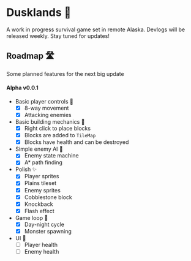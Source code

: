 # Dusklands 🌅
A work in progress survival game set in remote Alaska. Devlogs will be released weekly. Stay tuned for updates!

## Roadmap 🛣️
Some planned features for the next big update

#### Alpha v0.0.1
- Basic player controls 👾
  - [x] 8-way movement
  - [x] Attacking enemies
- Basic building mechanics 🔨
  - [x] Right click to place blocks
  - [x] Blocks are added to `TileMap`
  - [x] Blocks have health and can be destroyed
- Simple enemy AI 🤖
  - [x] Enemy state machine
  - [x] A* path finding
- Polish ✨
  - [x] Player sprites
  - [x] Plains tileset
  - [x] Enemy sprites
  - [x] Cobblestone block
  - [x] Knockback
  - [x] Flash effect
- Game loop 🔁 
  - [x] Day-night cycle
  - [x] Monster spawning
- UI 🔲
  - [ ] Player health
  - [ ] Enemy health
